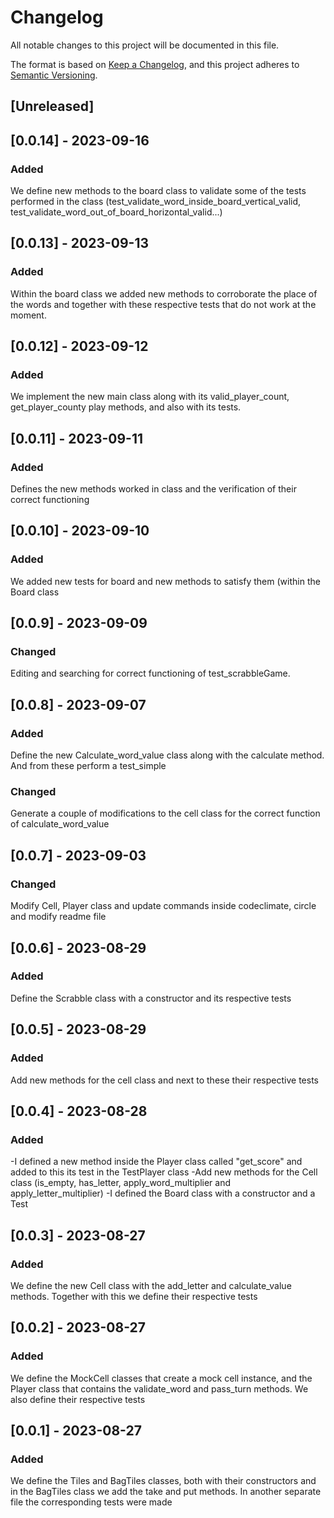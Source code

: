 # Changelog

All notable changes to this project will be documented in this file.

The format is based on [Keep a Changelog](https://keepachangelog.com/en/1.0.0/),
and this project adheres to [Semantic Versioning](https://semver.org/spec/v2.0.0.html).

## [Unreleased]

## [0.0.14] - 2023-09-16

### Added

We define new methods to the board class to validate some of the tests performed in the class (test_validate_word_inside_board_vertical_valid, test_validate_word_out_of_board_horizontal_valid...)

## [0.0.13] - 2023-09-13

### Added

Within the board class we added new methods to corroborate the place of the words and together with these respective tests that do not work at the moment.

## [0.0.12] - 2023-09-12

### Added

We implement the new main class along with its valid_player_count, get_player_county play methods, and also with its tests.

## [0.0.11] - 2023-09-11

### Added

Defines the new methods worked in class and the verification of their correct functioning

## [0.0.10] - 2023-09-10

### Added

We added new tests for board and new methods to satisfy them (within the Board class

## [0.0.9] - 2023-09-09

### Changed

Editing and searching for correct functioning of test_scrabbleGame.

## [0.0.8] - 2023-09-07

### Added

Define the new Calculate_word_value class along with the calculate method. And from these perform a test_simple

### Changed

Generate a couple of modifications to the cell class for the correct function of calculate_word_value

## [0.0.7] - 2023-09-03

### Changed

Modify Cell, Player class and update commands inside codeclimate, circle and modify readme file

## [0.0.6] - 2023-08-29

### Added

Define the Scrabble class with a constructor and its respective tests

## [0.0.5] - 2023-08-29

### Added

Add new methods for the cell class and next to these their respective tests

## [0.0.4] - 2023-08-28

### Added

-I defined a new method inside the Player class called "get_score" and added to this its test in the TestPlayer class
-Add new methods for the Cell class (is_empty, has_letter, apply_word_multiplier and apply_letter_multiplier)
-I defined the Board class with a constructor and a Test

## [0.0.3] - 2023-08-27

### Added

We define the new Cell class with the add_letter and calculate_value methods.
Together with this we define their respective tests

## [0.0.2] - 2023-08-27

### Added

We define the MockCell classes that create a mock cell instance, and the Player class that contains the validate_word and pass_turn methods.
We also define their respective tests

## [0.0.1] - 2023-08-27

### Added

We define the Tiles and BagTiles classes, both with their constructors and in the BagTiles class we add the take and put methods.
In another separate file the corresponding tests were made
